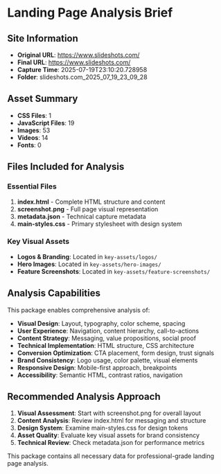 # Landing Page Analysis Brief

## Site Information
- **Original URL**: https://www.slideshots.com/
- **Final URL**: https://www.slideshots.com/
- **Capture Time**: 2025-07-19T23:10:20.728958
- **Folder**: slideshots.com_2025_07_19_23_09_28

## Asset Summary
- **CSS Files**: 1
- **JavaScript Files**: 19
- **Images**: 53
- **Videos**: 14
- **Fonts**: 0

## Files Included for Analysis

### Essential Files
1. **index.html** - Complete HTML structure and content
2. **screenshot.png** - Full page visual representation
3. **metadata.json** - Technical capture metadata
4. **main-styles.css** - Primary stylesheet with design system

### Key Visual Assets
- **Logos & Branding**: Located in `key-assets/logos/`
- **Hero Images**: Located in `key-assets/hero-images/`
- **Feature Screenshots**: Located in `key-assets/feature-screenshots/`

## Analysis Capabilities

This package enables comprehensive analysis of:
- **Visual Design**: Layout, typography, color scheme, spacing
- **User Experience**: Navigation, content hierarchy, call-to-actions
- **Content Strategy**: Messaging, value propositions, social proof
- **Technical Implementation**: HTML structure, CSS architecture
- **Conversion Optimization**: CTA placement, form design, trust signals
- **Brand Consistency**: Logo usage, color palette, visual elements
- **Responsive Design**: Mobile-first approach, breakpoints
- **Accessibility**: Semantic HTML, contrast ratios, navigation

## Recommended Analysis Approach

1. **Visual Assessment**: Start with screenshot.png for overall layout
2. **Content Analysis**: Review index.html for messaging and structure
3. **Design System**: Examine main-styles.css for design tokens
4. **Asset Quality**: Evaluate key visual assets for brand consistency
5. **Technical Review**: Check metadata.json for performance metrics

This package contains all necessary data for professional-grade landing page analysis.
